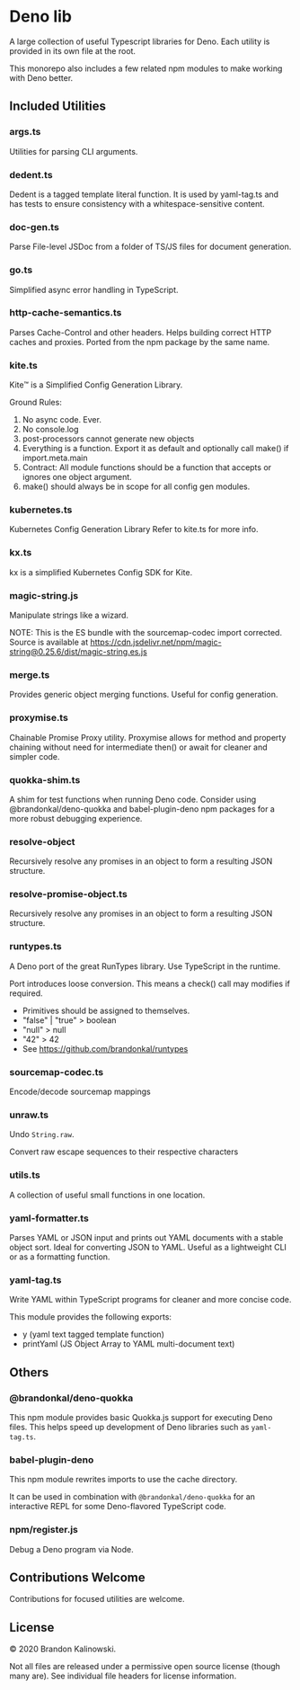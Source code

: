 # Deno lib

A large collection of useful Typescript libraries for Deno.
Each utility is provided in its own file at the root.

This monorepo also includes a few related npm modules to make working with Deno better.

<!--Included Utilites section is generated by doc-gen.ts and cleaned up by hand-->

## Included Utilities

### args.ts

Utilities for parsing CLI arguments.

### dedent.ts

Dedent is a tagged template literal function.
It is used by yaml-tag.ts and has tests to ensure consistency with a whitespace-sensitive content.

### doc-gen.ts

Parse File-level JSDoc from a folder of TS/JS files for document generation.

### go.ts

Simplified async error handling in TypeScript.

### http-cache-semantics.ts

Parses Cache-Control and other headers. Helps building correct HTTP caches and proxies. Ported from the npm package by the same name.

### kite.ts

Kite™️ is a Simplified Config Generation Library.

Ground Rules:

1. No async code. Ever.
2. No console.log
3. post-processors cannot generate new objects
4. Everything is a function. Export it as default and optionally call make() if import.meta.main
5. Contract: All module functions should be a function that accepts or ignores one object argument.
6. make() should always be in scope for all config gen modules.

### kubernetes.ts

Kubernetes Config Generation Library
Refer to kite.ts for more info.

### kx.ts

kx is a simplified Kubernetes Config SDK for Kite.

### magic-string.js

Manipulate strings like a wizard.

NOTE: This is the ES bundle with the sourcemap-codec import corrected.
Source is available at
https://cdn.jsdelivr.net/npm/magic-string@0.25.6/dist/magic-string.es.js

### merge.ts

Provides generic object merging functions. Useful for config generation.

### proxymise.ts

Chainable Promise Proxy utility. Proxymise allows for method and property chaining without need for intermediate then() or await for cleaner and simpler code.

### quokka-shim.ts

A shim for test functions when running Deno code.
Consider using @brandonkal/deno-quokka and babel-plugin-deno npm packages for a more robust debugging experience.

### resolve-object

Recursively resolve any promises in an object to form a resulting JSON structure.

### resolve-promise-object.ts

Recursively resolve any promises in an object to form a resulting JSON structure.

### runtypes.ts

A Deno port of the great RunTypes library. Use TypeScript in the runtime.

Port introduces loose conversion. This means a check() call may modifies if required.

- Primitives should be assigned to themselves.
- "false" | "true" > boolean
- "null" > null
- "42" > 42
- See https://github.com/brandonkal/runtypes

### sourcemap-codec.ts

Encode/decode sourcemap mappings

### unraw.ts

Undo `String.raw`.

Convert raw escape sequences to their respective characters

### utils.ts

A collection of useful small functions in one location.

### yaml-formatter.ts

Parses YAML or JSON input and prints out YAML documents with a stable object sort. Ideal for converting JSON to YAML. Useful as a lightweight CLI or as a formatting function.

### yaml-tag.ts

Write YAML within TypeScript programs for cleaner and more concise code.

This module provides the following exports:

- y (yaml text tagged template function)
- printYaml (JS Object Array to YAML multi-document text)

## Others

### @brandonkal/deno-quokka

This npm module provides basic Quokka.js support for executing Deno files. This helps speed up development of Deno libraries such as `yaml-tag.ts`.

### babel-plugin-deno

This npm module rewrites imports to use the cache directory.

It can be used in combination with `@brandonkal/deno-quokka` for an interactive REPL for some Deno-flavored TypeScript code.

### npm/register.js

Debug a Deno program via Node.

## Contributions Welcome

Contributions for focused utilities are welcome.

## License

© 2020 Brandon Kalinowski.

Not all files are released under a permissive open source license (though many are). See individual file headers for license information.
